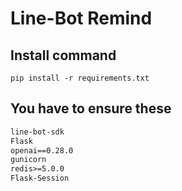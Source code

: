 # Line-Bot Remind

## Install command

```sg
pip install -r requirements.txt
```

## You have to ensure these

```txt
line-bot-sdk
Flask
openai==0.28.0
gunicorn
redis>=5.0.0
Flask-Session
```
